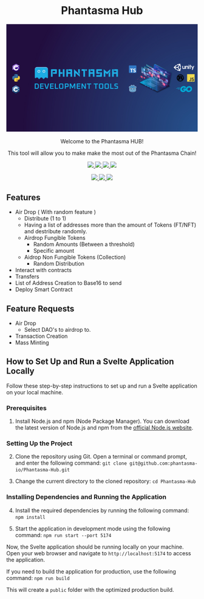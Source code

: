 <h1 align="center">Phantasma Hub</h1>

<p align="center">
  <img
    src="/Developers.jpeg" 
  >
</p>

<div align="center">
  <p>
    Welcome to the Phantasma HUB!
  </p>
  <p>
    This tool will allow you to make make the most out of the Phantasma Chain!
  </p>
</div>

<p align="center">      
    <a href="https://github.com/phantasma-io/Phantasma-Hub/workflows/Build%20App/badge.svg?branch=master">
        <img src="https://github.com/phantasma-io/Phantasma-Hub/workflows/Build%20App/badge.svg">
    </a>
    <a href="https://github.com/phantasma-io/Phantasma-Hub/blob/master/LICENSE">
        <img src="https://img.shields.io/badge/license-MIT-blue.svg">
    </a>
    <a href="https://discord.gg/RsKn8EN">
        <img src="https://img.shields.io/discord/404769727634997261.svg">
    </a>
    <a href="https://twitter.com/phantasmachain">
        <img src="https://img.shields.io/twitter/follow/phantasmachain.svg?style=social">
    </a>
</p>

<p align="center">
    <a href="">
        <img src="https://img.shields.io/github/last-commit/phantasma-io/Phantasma-Hub.svg?style=flat">
    </a>
    <a href="">
        <img src="https://img.shields.io/github/commit-activity/y/phantasma-io/Phantasma-Hub.svg?style=flat">
    </a>
    <a href="https://github.com/phantasma-io/Phantasma-Hub">
        <img src="https://tokei.rs/b1/github/phantasma-io/Phantasma-Hub">
    </a>
</p>

## Features

- Air Drop ( With random feature )
  - Distribute (1 to 1)
  - Having a list of addresses more than the amount of Tokens (FT/NFT) and destribute randomly.
  - Airdrop Fungible Tokens
    - Random Amounts (Between a threshold)
    - Specific amount
  - Aidrop Non Fungible Tokens (Collection)
    - Random Distribution
- Interact with contracts
- Transfers
- List of Address Creation to Base16 to send
- Deploy Smart Contract

## Feature Requests

- Air Drop
  - Select DAO's to airdrop to.
- Transaction Creation
- Mass Minting

## How to Set Up and Run a Svelte Application Locally

Follow these step-by-step instructions to set up and run a Svelte application on your local machine.

### Prerequisites

1. Install Node.js and npm (Node Package Manager). You can download the latest version of Node.js and npm from the [official Node.js website](https://nodejs.org/).

### Setting Up the Project

2. Clone the repository using Git. Open a terminal or command prompt, and enter the following command: `git clone git@github.com:phantasma-io/Phantasma-Hub.git`

3. Change the current directory to the cloned repository: `cd Phantasma-Hub`

### Installing Dependencies and Running the Application

4. Install the required dependencies by running the following command: `npm install`

5. Start the application in development mode using the following command: `npm run start --port 5174`

Now, the Svelte application should be running locally on your machine. Open your web browser and navigate to `http://localhost:5174` to access the application.

If you need to build the application for production, use the following command: `npm run build`

This will create a `public` folder with the optimized production build.
